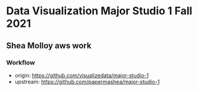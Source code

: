 # Data Visualization Major Studio 1 Fall 2021
## Shea Molloy aws work



### Workflow
- origin: https://github.com/visualizedata/major-studio-1
- upstream: https://github.com/papermashea/major-studio-1